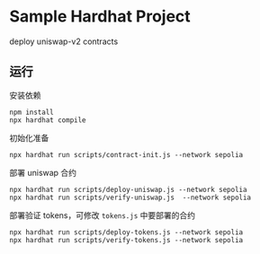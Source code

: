 # Sample Hardhat Project

deploy uniswap-v2 contracts

## 运行

安装依赖
```shell
npm install
npx hardhat compile
```

初始化准备
```
npx hardhat run scripts/contract-init.js --network sepolia
```

部署 uniswap 合约
```
npx hardhat run scripts/deploy-uniswap.js --network sepolia
npx hardhat run scripts/verify-uniswap.js  --network sepolia
```

部署验证 tokens，可修改 `tokens.js` 中要部署的合约
```
npx hardhat run scripts/deploy-tokens.js --network sepolia
npx hardhat run scripts/verify-tokens.js --network sepolia
```